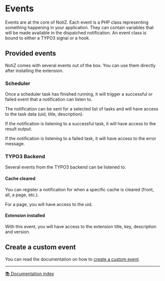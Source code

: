 # Events

Events are at the core of NotiZ. Each event is a PHP class representing
something happening in your application.
They can contain variables that will be made available in the dispatched
notification.
An event class is bound to either a TYPO3 signal or a hook.

## Provided events

NotiZ comes with several events out of the box. You can use them directly after
installing the extension.

### Scheduler

Once a scheduler task has finished running, it will trigger a successful or failed event
that a notification can listen to.

The notification can be sent for a selected list of tasks and will have access
to the task data (uid, title, description).

If the notification is listening to a successful task, it will have access to the result output.

If the notification is listening to a failed task, it will have access to the error message.

### TYPO3 Backend

Several events from the TYPO3 backend can be listened to.

#### Cache cleared

You can register a notification for when a specific cache is cleared (front, all, a page, etc.).

For a page, you will have access to the uid.

#### Extension installed

With this event, you will have access to the extension title, key, description and version.

## Create a custom event

You can read the documentation on how to [create a custom event](./Create-a-custom-event.md).

---

[:books: Documentation index](../README.md)
